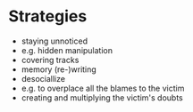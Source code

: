 # Strategies
- staying unnoticed
 - e.g. hidden manipulation
- covering tracks
 - memory (re-)writing
- desociallize
 - e.g. to overplace all the blames to the victim
- creating and multiplying the victim's doubts